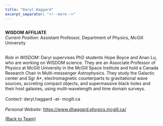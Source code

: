 ```yaml
---
title: "Daryl Haggard"
excerpt_separator: "<!--more-->"
---
```

<figure style="width: 150px" class="align-left"><a href="{{ site.baseurl }}{{page.url}}">
  <img src="{{ site.url }}{{ site.baseurl }}/assets/images/daryl-haggard.png" alt=""></a>
</figure>

<b>WISDOM AFFILIATE</b><br>
<i>Current Position:</i> Assistant Professor, Department of Physics, McGill University<br>
<!--more-->
<br>
<i>Role in WISDOM:</i> Daryl supervises PhD students Hope Boyce and Anan Lu, who are working on WISDOM science. They are an Associate Professor of Physics at McGill University in the McGill Space Institute and hold a Canada Research Chair in Multi-messenger Astrophysics. They study the Galactic center and Sgr A*, electromagnetic counterparts to gravitational wave sources, accreting compact objects, and supermassive black holes and their host galaxies, using multi-wavelength and time domain surveys. 
<br><br>
<i>Contact:</i> daryl.haggard -at- mcgill.ca
<br><br>
<i>Personal Website:</i> <a href="https://www.dhaggard.physics.mcgill.ca/">https://www.dhaggard.physics.mcgill.ca/</a>

<a href="{{ site.url }}{{ site.baseurl }}/team/">(Back to Team)</a>
